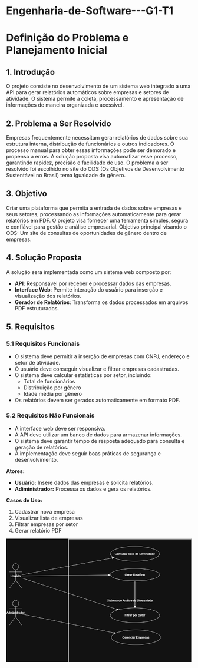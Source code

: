 # Engenharia-de-Software---G1-T1
# Definição do Problema e Planejamento Inicial

## 1. Introdução
O projeto consiste no desenvolvimento de um sistema web integrado a uma API para gerar relatórios automáticos sobre empresas e setores de atividade. O sistema permite a coleta, processamento e apresentação de informações de maneira organizada e acessível.

## 2. Problema a Ser Resolvido
Empresas frequentemente necessitam gerar relatórios de dados sobre sua estrutura interna, distribução de funcionários e outros indicadores. O processo manual para obter essas informações pode ser demorado e propenso a erros. A solução proposta visa automatizar esse processo, garantindo rapidez, precisão e facilidade de uso.
O problema a ser resolvido foi escolhido no site do ODS (Os Objetivos de Desenvolvimento Sustentável no Brasil) tema Igualdade de gênero.

## 3. Objetivo
Criar uma plataforma que permita a entrada de dados sobre empresas e seus setores, processando as informações automaticamente para gerar relatórios em PDF. O projeto visa fornecer uma ferramenta simples, segura e confiável para gestão e análise empresarial.
Objetivo principal visando o ODS: Um site de consultas de oportunidades de gênero dentro de empresas.

## 4. Solução Proposta
A solução será implementada como um sistema web composto por:
- **API**: Responsável por receber e processar dados das empresas.
- **Interface Web**: Permite interação do usuário para inserção e visualização dos relatórios.
- **Gerador de Relatórios**: Transforma os dados processados em arquivos PDF estruturados.

## 5. Requisitos

### 5.1 Requisitos Funcionais
- O sistema deve permitir a inserção de empresas com CNPJ, endereço e setor de atividade.
- O usuário deve conseguir visualizar e filtrar empresas cadastradas.
- O sistema deve calcular estatísticas por setor, incluindo:
  - Total de funcionários
  - Distribuição por gênero
  - Idade média por gênero
- Os relatórios devem ser gerados automaticamente em formato PDF.

### 5.2 Requisitos Não Funcionais
- A interface web deve ser responsiva.
- A API deve utilizar um banco de dados para armazenar informações.
- O sistema deve garantir tempo de resposta adequado para consulta e geração de relatórios.
- A implementação deve seguir boas práticas de segurança e desenvolvimento.

**Atores:**
- **Usuário:** Insere dados das empresas e solicita relatórios.
- **Adiministrador:** Processa os dados e gera os relatórios.

**Casos de Uso:**
1. Cadastrar nova empresa
2. Visualizar lista de empresas
3. Filtrar empresas por setor
4. Gerar relatório PDF

![diagrama](Diagrama/UseCaseDiagram.drawio.png)




